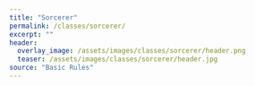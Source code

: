 ```yaml
---
title: "Sorcerer"
permalink: /classes/sorcerer/
excerpt: ""
header:
  overlay_image: /assets/images/classes/sorcerer/header.png
  teaser: /assets/images/classes/sorcerer/header.jpg
source: "Basic Rules"
---
```

